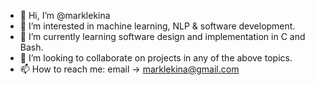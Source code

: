 - 👋 Hi, I’m @marklekina
- 👀 I’m interested in machine learning, NLP & software development.
- 🌱 I’m currently learning software design and implementation in C and Bash.
- 💞️ I’m looking to collaborate on projects in any of the above topics.
- 📫 How to reach me: email -> marklekina@gmail.com

<!---
marklekina/marklekina is a ✨ special ✨ repository because its `README.md` (this file) appears on your GitHub profile.
You can click the Preview link to take a look at your changes.
--->
